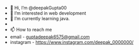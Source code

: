 - 👋 Hi, I’m @deepakGupta00
- 👀 I’m interested in web development
- 🌱 I’m currently learning java.
- 
- 📫 How to reach me 
- email - guptadeepak6575@gmail.com
- instagram - https://www.instagram.com/deepak_0000000/

<!---
deepakGupta00/deepakGupta00 is a ✨ special ✨ repository because its `README.md` (this file) appears on your GitHub profile.
You can click the Preview link to take a look at your changes.
--->

